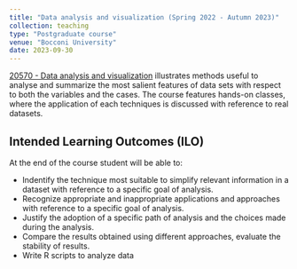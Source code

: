 ```yaml
---
title: "Data analysis and visualization (Spring 2022 - Autumn 2023)"
collection: teaching
type: "Postgraduate course"
venue: "Bocconi University"
date: 2023-09-30
---
```

[20570 - Data analysis and visualization](https://didattica.unibocconi.eu/ts/tsn_anteprima.php?cod_ins=20570&anno=2023&IdPag=6916) illustrates methods useful to analyse and summarize the most salient features of data sets with respect to both the variables and the cases. The course features hands-on classes, where the application of each techniques is discussed with reference to real datasets.

## Intended Learning Outcomes (ILO)
At the end of the course student will be able to:
- Indentify the technique most suitable to simplify relevant information in a dataset with reference to a specific goal of analysis.
- Recognize appropriate and inappropriate applications and approaches with reference to a specific goal of analysis.
- Justify the adoption of a specific path of analysis and the choices made during the analysis.
- Compare the results obtained using different approaches, evaluate the stability of results.
- Write R scripts to analyze data
  
